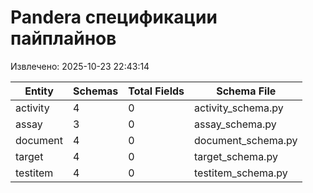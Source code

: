 # Pandera спецификации пайплайнов

Извлечено: 2025-10-23 22:43:14

| Entity | Schemas | Total Fields | Schema File |
|--------|---------|--------------|-------------|
| activity | 4 | 0 | activity_schema.py |
| assay | 3 | 0 | assay_schema.py |
| document | 4 | 0 | document_schema.py |
| target | 4 | 0 | target_schema.py |
| testitem | 4 | 0 | testitem_schema.py |